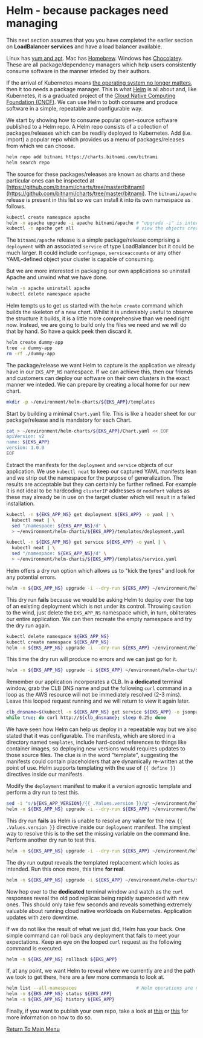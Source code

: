 # Helm - because packages need managing

This next section assumes that you you have completed the earlier section on **LoadBalancer services** and have a load balancer available.

Linux has [yum and apt](https://www.baeldung.com/linux/yum-and-apt).
Mac has [Homebrew](https://brew.sh/).
Windows has [Chocolatey](https://chocolatey.org/).
These are all package/dependency managers which help users consistently consume software in the manner inteded by their authors.

If the arrival of Kubernetes means [the operating system no longer matters](https://www.infoworld.com/article/3322120/sorry-linux-kubernetes-is-now-the-os-that-matters.html), then it too needs a package manager.
This is what [Helm](https://helm.sh/) is all about and, like Kubernetes, it is a graduated project of the [Cloud Native Computing Foundation (CNCF)](https://www.cncf.io/).
We can use Helm to both consume and produce software in a simple, repeatable and configurable way.

We start by showing how to consume popular open-source software published to a Helm repo.
A Helm repo consists of a collection of packages/releases which can be readily deployed to Kubernetes.
Add (i.e. import) a popular repo which provides us a menu of packages/releases from which we can choose.
```bash
helm repo add bitnami https://charts.bitnami.com/bitnami
helm search repo
```

The source for these packages/releases are known as charts and these particular ones can be inspected at [https://github.com/bitnami/charts/tree/master/bitnami](https://github.com/bitnami/charts/tree/master/bitnami).
The `bitnami/apache` release is present in this list so we can install it into its own namespace as follows.
```bash
kubectl create namespace apache
helm -n apache upgrade -i apache bitnami/apache # "upgrade -i" is interpreted as install or upgrade, as necessary
kubectl -n apache get all                       # view the objects created
```

The `bitnami/apache` release is a simple package/release comprising a `deployment` with an associated `service` of type LoadBalancer but it could be much larger.
It could include `configmaps`, `serviceaccounts` or any other YAML-defined object your cluster is capable of consuming.

But we are more interested in packaging our own applications so uninstall Apache and unwind what we have done.
```bash
helm -n apache uninstall apache
kubectl delete namespace apache
```

Helm tempts us to get us started with the `helm create` command which builds the skeleton of a new chart.
Whilst it is undeniably useful to observe the structure it builds, it is a little more comprehensive than we need right now.
Instead, we are going to build only the files we need and we will do that by hand.
So have a quick peek then discard it.
```bash
helm create dummy-app
tree -a dummy-app
rm -rf ./dummy-app
```

The package/release we want Helm to capture is the application we already have in our `EKS_APP_NS` namespace.
If we can achieve this, then our friends and customers can deploy our software on their own clusters in the exact manner we inteded.
We can prepare by creating a local home for our new chart.
```bash
mkdir -p ~/environment/helm-charts/${EKS_APP}/templates
```

Start by building a minimal `Chart.yaml` file.
This is like a header sheet for our package/release and is mandatory for each Chart.
```bash
cat > ~/environment/helm-charts/${EKS_APP}/Chart.yaml << EOF 
apiVersion: v2
name: ${EKS_APP}
version: 1.0.0
EOF
```

Extract the manifests for the `deployment` and `service` objects of our application.
We use `kubectl neat` to keep our captured YAML manifests lean and we strip out the namespace for the purpose of generalization.
The results are acceptable but they can certainly be further refined.
For example it is not ideal to be hardcoding `clusterIP` addresses or `nodePort` values as these may already be in use on the target cluster which will result in a failed installation.
```bash
kubectl -n ${EKS_APP_NS} get deployment ${EKS_APP} -o yaml | \
  kubectl neat | \
  sed "/namespace: ${EKS_APP_NS}/d" \
  > ~/environment/helm-charts/${EKS_APP}/templates/deployment.yaml

kubectl -n ${EKS_APP_NS} get service ${EKS_APP} -o yaml | \
  kubectl neat | \
  sed "/namespace: ${EKS_APP_NS}/d" \
  > ~/environment/helm-charts/${EKS_APP}/templates/service.yaml
```

Helm offers a dry run option which allows us to "kick the tyres" and look for any potential errors.
```bash
helm -n ${EKS_APP_NS} upgrade -i --dry-run ${EKS_APP} ~/environment/helm-charts/${EKS_APP}
```

This dry run **fails** because we would be asking Helm to deploy over the top of an existing deployment which is not under its control.
Throwing caution to the wind, just delete the `EKS_APP_NS` namespace which, in turn, obliterates our entire application.
We can then recreate the empty namespace and try the dry run again.
```bash
kubectl delete namespace ${EKS_APP_NS}
kubectl create namespace ${EKS_APP_NS}
helm -n ${EKS_APP_NS} upgrade -i --dry-run ${EKS_APP} ~/environment/helm-charts/${EKS_APP}
```

This time the dry run will produce no errors and we can just go for it.
```bash
helm -n ${EKS_APP_NS} upgrade -i ${EKS_APP} ~/environment/helm-charts/${EKS_APP}
```

Remember our application incorporates a CLB.
In a **dedicated** terminal window, grab the CLB DNS name and put the following `curl` command in a loop as the AWS resource will not be immediately resolved (2-3 mins).
Leave this looped request running and we will return to view it again later.
```bash
clb_dnsname=$(kubectl -n ${EKS_APP_NS} get service ${EKS_APP} -o jsonpath='{.status.loadBalancer.ingress[0].hostname}')
while true; do curl http://${clb_dnsname}; sleep 0.25; done
```

We have seen how Helm can help us deploy in a repeatable way but we also stated that it was configurable.
The manifests, which are stored in a directory named `templates`, include hard-coded references to things like container images, so deploying new versions would requires updates to those source files.
The clue is in the word "template", suggesting the manifests could contain placeholders that are dynamically re-written at the point of use.
Helm supports templating with the use of `{{ define }}` directives inside our manifests.

Modify the `deployment` manifest to make it a version agnostic template and perform a dry run to test this.
```bash
sed -i "s/${EKS_APP_VERSION}/{{ .Values.version }}/g" ~/environment/helm-charts/${EKS_APP}/templates/deployment.yaml
helm -n ${EKS_APP_NS} upgrade -i --dry-run ${EKS_APP} ~/environment/helm-charts/${EKS_APP}
```

This dry run **fails** as Helm is unable to resolve any value for the new `{{ .Values.version }}` directive inside our `deployment` manifest.
The simplest way to resolve this is to the set the missing variable on the command line.
Perform another dry run to test this.
```bash
helm -n ${EKS_APP_NS} upgrade -i --dry-run ${EKS_APP} ~/environment/helm-charts/${EKS_APP} --set version=${EKS_APP_VERSION_NEXT}
```

The dry run output reveals the templated replacement which looks as intended.
Run this once more, this time **for real**. 
```bash
helm -n ${EKS_APP_NS} upgrade -i ${EKS_APP} ~/environment/helm-charts/${EKS_APP} --set version=${EKS_APP_VERSION_NEXT}
```

Now hop over to the **dedicated** terminal window and watch as the `curl` responses reveal the old pod replicas being rapidly superceded with new ones.
This should only take few seconds and reveals something extremely valuable about running cloud native workloads on Kubernetes.
Application updates with zero downtime.

If we do not like the result of what we just did, Helm has your back.
One simple command can roll back any deployment that fails to meet your expectations.
Keep an eye on the looped `curl` request as the following command is executed.
```bash
helm -n ${EKS_APP_NS} rollback ${EKS_APP}
```

If, at any point, we want Helm to reveal where we currently are and the path we took to get there, here are a few more commands to look at.
```bash
helm list --all-namespaces                      # Helm operations are namespaced by default
helm -n ${EKS_APP_NS} status ${EKS_APP}
helm -n ${EKS_APP_NS} history ${EKS_APP}
```

Finally, if you want to publish your own repo, take a look at [this](https://medium.com/containerum/how-to-make-and-share-your-own-helm-package-50ae40f6c221) or [this](https://github.com/komljen/helm-charts) for more information on how to do so.

[Return To Main Menu](/README.md)
